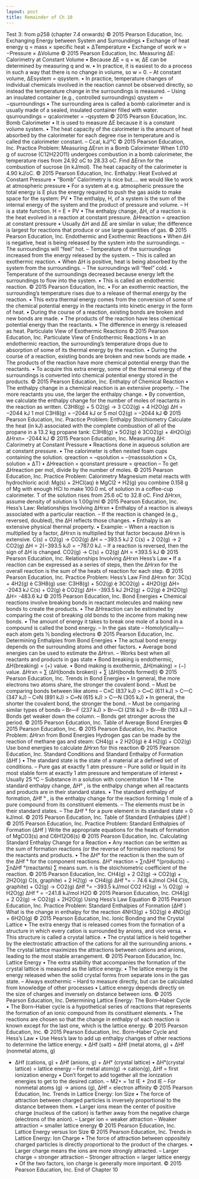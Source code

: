 ```yaml
---
layout: post
title: Remainder of Ch 10
---
```


Test 3: from p258 (chapter 7.4 onwards)
© 2015 Pearson Education, Inc.
Exchanging Energy between System and
Surroundings
• Exchange of heat energy
q = mass × specific heat × ΔTemperature
• Exchange of work
w = −Pressure × ΔVolume
© 2015 Pearson Education, Inc.
Measuring ΔE: Calorimetry at Constant Volume
• Because ΔE = q + w, ΔE can be determined by measuring q and w.
• In practice, it is easiest to do a process in such a way that there is no
change in volume, so w = 0.
– At constant volume, ΔEsystem = qsystem.
• In practice, temperature changes of individual chemicals involved in the
reaction cannot be observed directly, so instead the temperature change
in the surroundings is measured.
– Using an insulated container (e.g., controlled surroundings)
 qsystem = −qsurroundings
• The surrounding area is called a bomb calorimeter and is usually made
of a sealed, insulated container filled with water.
qsurroundings = qcalorimeter = –qsystem
© 2015 Pearson Education, Inc.
Bomb Calorimeter
• It is used to measure ΔE
because it is a constant
volume system.
• The heat capacity of the
calorimeter is the amount of
heat absorbed by the
calorimeter for each degree
rise in temperature and is
called the calorimeter
constant.
– Ccal, kJ/°C
© 2015 Pearson Education, Inc.
Practice Problem: Measuring ΔErxn in a
Bomb Calorimeter
When 1.010 g of sucrose (C12H22O11) undergoes
combustion in a bomb calorimeter, the temperature
rises from 24.92 oC to 28.33 oC. Find ΔErxn for the
combustion of sucrose (in kJ/mol). The heat capacity
of the calorimeter is 4.90 kJ/oC.
© 2015 Pearson Education, Inc.
Enthalpy: Heat Evolved at Constant
Pressure
• “Bomb” Calorimetry is nice but…. we would like to work at
atmospheric pressure
• For a system at e.g. atmospheric pressure the total energy is E plus
the energy required to push the gas aside to make space for the
system: PV
• The enthalpy, H, of a system is the sum of the internal energy of the
system and the product of pressure and volume.
– H is a state function.
H = E + PV
• The enthalpy change, ΔH, of a reaction is the heat evolved in a
reaction at constant pressure.
ΔHreaction = qreaction at constant pressure
• Usually ΔH and ΔE are similar in value; the difference is largest for
reactions that produce or use large quantities
of gas.
© 2015 Pearson Education, Inc.
Endothermic and Exothermic Reactions
• When ΔH is negative, heat is being released by the system
into the surroundings.
– The surroundings will “feel” hot.
– Temperature of the surroundings increased from the energy
released by the system.
– This is called an exothermic reaction.
• When ΔH is positive, heat is being absorbed by the system
from the surroundings.
– The surroundings will “feel” cold.
• Temperature of the surroundings decreased because
energy left the surroundings to flow into the system.
• This is called an endothermic reaction.
© 2015 Pearson Education, Inc.
• For an exothermic reaction, the surrounding’s temperature
rises due to a release of thermal energy by the reaction.
• This extra thermal energy comes from the conversion of
some of the chemical potential energy in the reactants into
kinetic energy in the form of heat.
• During the course of a reaction, existing bonds are broken
and new bonds are made.
• The products of the reaction have less chemical potential
energy than the reactants.
• The difference in energy is released as heat.
Particulate View of Exothermic Reactions
© 2015 Pearson Education, Inc.
Particulate View of Endothermic Reactions
• In an endothermic reaction, the surrounding’s temperature
drops due to absorption of some of its thermal energy by
the reaction.
• During the course of a reaction, existing bonds are broken
and new bonds are made.
• The products of the reaction have more chemical potential
energy than the reactants.
• To acquire this extra energy, some of the thermal energy
of the surroundings is converted into chemical potential
energy stored in the products.
© 2015 Pearson Education, Inc.
Enthalpy of Chemical Reaction
• The enthalpy change in a chemical reaction is an extensive
property.
– The more reactants you use, the larger the enthalpy
change.
• By convention, we calculate the enthalpy change for the
number of moles of reactants in the reaction as written.
C3H8(g) + 5 O2(g) → 3 CO2(g) + 4 H2O(g) ΔH = −2044 kJ
 1 mol C3H8(g) = –2044 kJ or 5 mol O2(g) = –2044 kJ
© 2015 Pearson Education, Inc.
Practice Problem: Enthalpy Stoichiometry
Calculate the heat (in kJ) associated with the complete
combustion of all of the propane in a 13.2 kg propane tank:
C3H8(g) + 5O2(g) è 3CO2(g) + 4H2O(g) ΔHrxn= -2044 kJ
© 2015 Pearson Education, Inc.
Measuring ΔH: Calorimetry at Constant
Pressure
• Reactions done in aqueous solution are
at constant pressure.
• The calorimeter is often nested foam
cups containing the solution.
qreaction = –qsolution
 = –(masssolution × Cs, solution × ΔT)
• ΔHreaction = qconstant pressure = qreaction
– To get ΔHreaction per mol, divide by the
number of moles.
© 2015 Pearson Education, Inc.
Practice Problem: Calorimetry
Magnesium metal reacts with hydrochloric acid:
Mg(s) + 2HCl(aq) è MgCl2 + H2(g)
you combine 0.158 g of Mg with enough HCl to make 100.0
mL of solution in a coffee-cup calorimeter. T of the solution
rises from 25.6 oC to 32.8 oC. Find ΔHrxn, assume density of
solution is 1.00g/ml
© 2015 Pearson Education, Inc.
Hess’s Law: Relationships Involving ΔHrxn
• Enthalpy of a reaction is always associated with a particular reaction.
– If the reaction is changed (e.g., reversed, doubled), the ΔH reflects
those changes.
• Enthalpy is an extensive physical thermal property.
• Example:
– When a reaction is multiplied by a factor, ΔHrxn is multiplied by that
factor because ΔHrxn is extensive.
C(s) + O2(g) → CO2(g) ΔH = −393.5 kJ
2 C(s) + 2 O2(g) → 2 CO2(g) ΔH = 2(−393.5 kJ) = −787.0 kJ.
– If a reaction is reversed, then the sign of ΔH is changed.
CO2(g) → C(s) + O2(g) ΔH = +393.5 kJ
© 2015 Pearson Education, Inc.
Relationships Involving ΔHrxn Hess’s Law
• If a reaction can be expressed as a series of steps, then
the ΔHrxn for the overall reaction is the sum of the heats of
reaction for each step.
© 2015 Pearson Education, Inc.
Practice Problem: Hess’s Law
Find ΔHrxn for:
3C(s) + 4H2(g) è C3H8(g)
use:
C3H8(g) + 5O2(g) è 3CO2(g) + 4H2O(g) ΔH= -2043 kJ
C(s) + O2(g) è CO2(g) ΔH= -393.5 kJ
2H2(g) + O2(g) è 2H2O(g) ΔH= -483.6 kJ
© 2015 Pearson Education, Inc.
Bond Energies
• Chemical reactions involve breaking bonds in
reactant molecules and making new bonds to
create the products.
• The ΔHreaction can be estimated by comparing the
cost of breaking old bonds to the income from
making new bonds.
• The amount of energy it takes to break one mole
of a bond in a compound is called the bond
energy.
– In the gas state
– Homolytically—each atom gets ½ bonding electrons
© 2015 Pearson Education, Inc.
Determining Enthalpies from Bond Energies
• The actual bond energy depends on the surrounding atoms
and other factors.
• Average bond energies can be used to estimate the ΔHrxn.
– Works best when all reactants and products in gas state
• Bond breaking is endothermic, ΔH(breaking) = (+) value.
• Bond making is exothermic, ΔH(making) = (−) value.
ΔHrxn = ∑ (ΔH(bonds broken)) + ∑ (ΔH(bonds formed))
© 2015 Pearson Education, Inc.
Trends in Bond Energies
• In general, the more electrons two atoms share, the
stronger the covalent bond.
– Must be comparing bonds between like atoms
– C≡C (837 kJ) > C═C (611 kJ) > C—C (347 kJ)
– C≡N (891 kJ) > C═N (615 kJ) > C—N (305 kJ)
• In general, the shorter the covalent bond, the stronger
the bond.
– Must be comparing similar types of bonds
– Br—F (237 kJ) > Br—Cl (218 kJ) > Br—Br (193 kJ)
– Bonds get weaker down the column.
– Bonds get stronger across the period.
© 2015 Pearson Education, Inc.
Table of Average Bond Energies
© 2015 Pearson Education, Inc.
© 2015 Pearson Education, Inc.
Practice Problem: ΔHrxn from Bond Energies
Hydrogen gas can be made by the reaction of methane gas
and steam:
CH4(g) + 2 H2O(g) è 4 H2(g) + CO2(g)
Use bond energies to calculate ΔHrxn for this reaction
© 2015 Pearson Education, Inc.
Standard Conditions and Standard
Enthalpy of Formation (ΔHf
)
• The standard state is the state of a material at a defined set of
conditions.
– Pure gas at exactly 1 atm pressure
– Pure solid or liquid in its most stable form at exactly 1 atm
pressure and temperature of interest
• Usually 25 °C
– Substance in a solution with concentration 1 M
• The standard enthalpy change, ΔH°
, is the enthalpy change
when all reactants and products are in their standard states.
• The standard enthalpy of formation, ΔHf
°
, is the enthalpy
change for the reaction forming 1 mole of a pure compound from its
constituent elements.
– The elements must be in their standard states.
– The ΔHf
° for a pure element in its standard state = 0 kJ/mol.
© 2015 Pearson Education, Inc.
Table of Standard Enthalpies (ΔHf
)
© 2015 Pearson Education, Inc.
Practice Problem: Standard Enthalpies of
Formation (ΔHf
)
Write the appropriate equations for the heats of formation of
MgCO3(s) and C6H12O6(s)
© 2015 Pearson Education, Inc.
Calculating Standard Enthalpy Change
for a Reaction
• Any reaction can be written as the sum of formation
reactions (or the reverse of formation reactions) for the
reactants and products.
• The ΔH° for the reaction is then the sum of the ΔHf
° for
the component reactions.
ΔH°
reaction = ∑nΔHf
°(products) − ∑nΔHf
°(reactants)
∑ means sum.
n is the stoichiometric coefficient of the reaction.
© 2015 Pearson Education, Inc.
CH4(g) + 2 O2(g) → CO2(g) + 2H2O(g)
C(s, graphite) + 2 H2(g) → CH4(g) ΔHf
°= − 74.6 kJ/mol CH4
C(s, graphite) + O2(g) → CO2(g) ΔHf
°= −393.5 kJ/mol CO2
H2(g) + ½ O2(g) → H2O(g) ΔHf
° = −241.8 kJ/mol H2O
© 2015 Pearson Education, Inc.
CH4(g) + 2 O2(g) → CO2(g) + 2H2O(g)
Using Hess’s Law Equation
© 2015 Pearson Education, Inc.
Practice Problem: Standard Enthalpies of
Formation (ΔHf
)
What is the change in enthalpy for the reaction
4NH3(g) + 5O2(g) è 4NO(g) + 6H2O(g)
© 2015 Pearson Education, Inc.
Ionic Bonding and the Crystal Lattice
• The extra energy that is released comes from the formation
of a structure in which every cation is surrounded by
anions, and vice versa.
• This structure is called a crystal lattice.
• The crystal lattice is held together by the electrostatic
attraction of the cations for all the surrounding anions.
• The crystal lattice maximizes the attractions between
cations and anions, leading to the most stable
arrangement.
© 2015 Pearson Education, Inc.
Lattice Energy
• The extra stability that accompanies the formation of the
crystal lattice is measured as the lattice energy.
• The lattice energy is the energy released when the solid
crystal forms from separate ions in the gas state.
– Always exothermic
– Hard to measure directly, but can be calculated from
knowledge of other processes
• Lattice energy depends directly on the size of charges and
inversely on distance between ions.
© 2015 Pearson Education, Inc.
Determining Lattice Energy:
The Born–Haber Cycle
• The Born–Haber cycle is a hypothetical series of
reactions that represents the formation of an ionic
compound from its constituent elements.
• The reactions are chosen so that the change in enthalpy
of each reaction is known except for the last one, which
is the lattice energy.
© 2015 Pearson Education, Inc.
© 2015 Pearson Education, Inc.
Born–Haber Cycle and Hess’s Law
• Use Hess’s law to add up enthalpy changes of other reactions to
determine the lattice energy.
• ΔHf
(salt) = ΔHf
(metal atoms, g) + ΔHf
(nonmetal atoms, g)
+ ΔHf
(cations, g) + ΔHf
(anions, g) + ΔH° (crystal lattice)
• ΔH°(crystal lattice) = lattice energy
– For metal atom(g) → cation(g), ΔHf
 = first ionization energy
• Don’t forget to add together all the ionization energies to
get to the desired cation.
– M2+ = 1st IE + 2nd IE
– For nonmetal atoms (g) → anions (g), ΔHf
 = electron affinity
© 2015 Pearson Education, Inc.
Trends in Lattice Energy: Ion Size
• The force of attraction between charged particles is
inversely proportional to the distance between them.
• Larger ions mean the center of positive charge (nucleus
of the cation) is farther away from the negative charge
(electrons of the anion).
– Larger ion = weaker attraction
– Weaker attraction = smaller lattice energy
© 2015 Pearson Education, Inc.
Lattice Energy versus Ion Size
© 2015 Pearson Education, Inc.
Trends in Lattice Energy: Ion Charge
• The force of attraction between oppositely charged particles is
directly proportional to the product of the charges.
• Larger charge means the ions are more strongly attracted.
– Larger charge = stronger attraction
– Stronger attraction = larger lattice energy
• Of the two factors, ion charge is generally more important.
© 2015 Pearson Education, Inc.
End of Chapter 10
